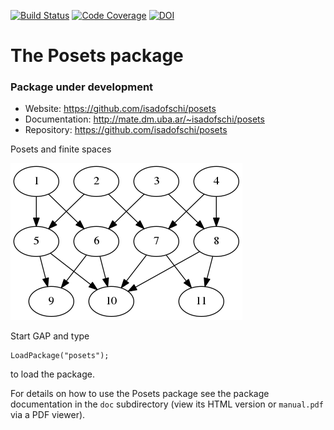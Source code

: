 [![Build Status](https://travis-ci.org/isadofschi/posets.svg?branch=master)](https://travis-ci.org/isadofschi/posets)
[![Code Coverage](https://codecov.io/github/isadofschi/posets/coverage.svg?branch=master&token=)](https://codecov.io/gh/isadofschi/posets)
[![DOI](https://zenodo.org/badge/181187603.svg)](https://zenodo.org/badge/latestdoi/181187603)


# The Posets package

### Package under development



* Website: https://github.com/isadofschi/posets
* Documentation: http://mate.dm.uba.ar/~isadofschi/posets
* Repository: https://github.com/isadofschi/posets

Posets and finite spaces

![](./doc/images/wallet.png)

Start GAP and type

	LoadPackage("posets");

to load the package.

For details on how to use the Posets package see the package
documentation in the `doc` subdirectory (view its HTML version or 
`manual.pdf`  via a PDF viewer).
